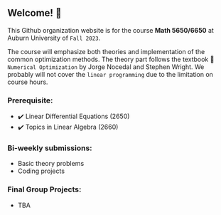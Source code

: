 ## Welcome! 👋

This Github organization website is for the course **Math 5650/6650** at Auburn University of  ``Fall 2023``. 

The course will emphasize both theories and implementation of the common optimization methods. The theory part follows the textbook :closed_book: ``Numerical Optimization`` by Jorge Nocedal and Stephen Wright. We probably will not cover the ``linear programming`` due to the limitation on course hours.  



### Prerequisite: 

- :heavy_check_mark: Linear Differential Equations (2650)
- :heavy_check_mark: Topics in Linear Algebra (2660)


### Bi-weekly submissions: 

- Basic theory problems
- Coding projects

### Final Group Projects:

- TBA

<!--

**Here are some ideas to get you started:**

🙋‍♀️ A short introduction - what is your organization all about?
🌈 Contribution guidelines - how can the community get involved?
👩‍💻 Useful resources - where can the community find your docs? Is there anything else the community should know?
🍿 Fun facts - what does your team eat for breakfast?
🧙 Remember, you can do mighty things with the power of [Markdown](https://docs.github.com/github/writing-on-github/getting-started-with-writing-and-formatting-on-github/basic-writing-and-formatting-syntax)
-->
